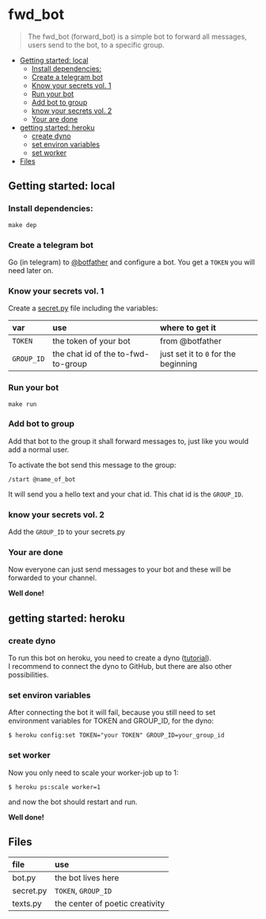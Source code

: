 # fwd_bot

> The fwd_bot (forward_bot) is a simple bot to forward all messages, users send to the bot, to a specific group.

- [Getting started: local](#Getting-started-local)
  - [Install dependencies:](#Install-dependencies)
  - [Create a telegram bot](#Create-a-telegram-bot)
  - [Know your secrets vol. 1](#Know-your-secrets-vol-1)
  - [Run your bot](#Run-your-bot)
  - [Add bot to group](#Add-bot-to-group)
  - [know your secrets vol. 2](#know-your-secrets-vol-2)
  - [Your are done](#Your-are-done)
- [getting started: heroku](#getting-started-heroku)
  - [create dyno](#create-dyno)
  - [set environ variables](#set-environ-variables)
  - [set worker](#set-worker)
- [Files](#Files)

## Getting started: local

### Install dependencies:
```shell
make dep
```
### Create a telegram bot 
Go (in telegram) to [@botfather](https://web.telegram.org/#/im?p=@BotFather) and configure a bot. You get a `TOKEN` you will need later on.

### Know your secrets vol. 1
Create a [secret.py](./secret.py) file including the variables:

| var        | use                                | where to get it                      |
| :--------- | :--------------------------------- | :----------------------------------- |
| `TOKEN`    | the token of your bot              | from @botfather                      |
| `GROUP_ID` | the chat id of the to-fwd-to-group | just set it to `0` for the beginning |

### Run your bot
```shell
make run
```

### Add bot to group
Add that bot to the group it shall forward messages to, just like you would add a normal user.

To activate the bot send this message to the group:
```text
/start @name_of_bot 
```
It will send you a hello text and your chat id. This chat id is the `GROUP_ID`.

### know your secrets vol. 2
Add the `GROUP_ID` to your secrets.py

### Your are done
Now everyone can just send messages to your bot and these will be forwarded to your channel.

**Well done!**

## getting started: heroku

### create dyno
To run this bot on heroku, you need to create a dyno ([tutorial](https://devcenter.heroku.com/articles/getting-started-with-python)).  
I recommend to connect the dyno to GitHub, but there are also other possibilities.


### set environ variables
After connecting the bot it will fail, because you still need to set environment variables for TOKEN and GROUP_ID, for the dyno:

```shell
$ heroku config:set TOKEN="your TOKEN" GROUP_ID=your_group_id
```

### set worker
Now you only need to scale your worker-job up to 1:

```shell
$ heroku ps:scale worker=1
```

and now the bot should restart and run.

**Well done!**

## Files

| file      | use                             |
| :-------- | :------------------------------ |
| bot.py    | the bot lives here              |
| secret.py | `TOKEN`, `GROUP_ID`             |
| texts.py  | the center of poetic creativity |